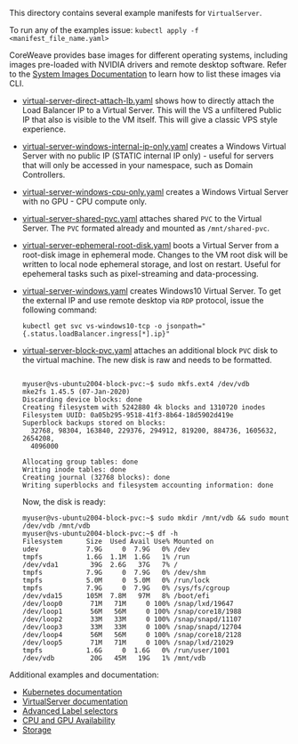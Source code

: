 This directory contains several example manifests for `VirtualServer`.

To run any of the examples issue: `kubectl apply -f <manifest_file_name.yaml>`

CoreWeave provides base images for different operating systems, including images pre-loaded with NVIDIA drivers and remote desktop software. Refer to the [System Images Documentation](https://docs.coreweave.com/virtual-servers/coreweave-system-images) to learn how to list these images via CLI.

- [virtual-server-direct-attach-lb.yaml](virtual-server-direct-attach-lb.yaml) shows how to directly attach the Load Balancer IP to a Virtual Server. This will the VS a unfiltered Public IP that also is visible to the VM itself. This will give a classic VPS style experience.

- [virtual-server-windows-internal-ip-only.yaml](virtual-server-windows-internal-ip-only.yaml) creates a Windows Virtual Server with no public IP (STATIC internal IP only) - useful for servers that will only be accessed in your namespace, such as Domain Controllers.

- [virtual-server-windows-cpu-only.yaml](virtual-server-windows-cpu-only.yaml) creates a Windows Virtual Server with no GPU - CPU compute only.

- [virtual-server-shared-pvc.yaml](virtual-server-shared-pvc.yaml) attaches shared `PVC` to the Virtual Server. The `PVC` formated already and mounted as `/mnt/shared-pvc`.

- [virtual-server-ephemeral-root-disk.yaml](virtual-server-ephemeral-root-disk.yaml) boots a Virtual Server from a root-disk image in ephemeral mode. Changes to the VM root disk will be written to local node ephemeral storage, and lost on restart. Useful for epehemeral tasks such as pixel-streaming and data-processing.

- [virtual-server-windows.yaml](virtual-server-windows.yaml) creates Windows10 Virtual Server. To get the external IP and use remote desktop via `RDP` protocol, issue the following command:
  ```
  kubectl get svc vs-windows10-tcp -o jsonpath="{.status.loadBalancer.ingress[*].ip}"
  ```

- [virtual-server-block-pvc.yaml](virtual-server-block-pvc.yaml) attaches an additional block `PVC` disk to the virtual machine. The new disk is raw and needs to be formatted.

  ```

  myuser@vs-ubuntu2004-block-pvc:~$ sudo mkfs.ext4 /dev/vdb
  mke2fs 1.45.5 (07-Jan-2020)
  Discarding device blocks: done                            
  Creating filesystem with 5242880 4k blocks and 1310720 inodes
  Filesystem UUID: 0a05b295-9518-41f3-8b64-18d5902d419e
  Superblock backups stored on blocks: 
    32768, 98304, 163840, 229376, 294912, 819200, 884736, 1605632, 2654208, 
    4096000

  Allocating group tables: done                            
  Writing inode tables: done                            
  Creating journal (32768 blocks): done
  Writing superblocks and filesystem accounting information: done 

  ```

  Now, the disk is ready:
  ```
  myuser@vs-ubuntu2004-block-pvc:~$ sudo mkdir /mnt/vdb && sudo mount /dev/vdb /mnt/vdb
  myuser@vs-ubuntu2004-block-pvc:~$ df -h
  Filesystem      Size  Used Avail Use% Mounted on
  udev            7.9G     0  7.9G   0% /dev
  tmpfs           1.6G  1.1M  1.6G   1% /run
  /dev/vda1        39G  2.6G   37G   7% /
  tmpfs           7.9G     0  7.9G   0% /dev/shm
  tmpfs           5.0M     0  5.0M   0% /run/lock
  tmpfs           7.9G     0  7.9G   0% /sys/fs/cgroup
  /dev/vda15      105M  7.8M   97M   8% /boot/efi
  /dev/loop0       71M   71M     0 100% /snap/lxd/19647
  /dev/loop1       56M   56M     0 100% /snap/core18/1988
  /dev/loop2       33M   33M     0 100% /snap/snapd/11107
  /dev/loop3       33M   33M     0 100% /snap/snapd/12704
  /dev/loop4       56M   56M     0 100% /snap/core18/2128
  /dev/loop5       71M   71M     0 100% /snap/lxd/21029
  tmpfs           1.6G     0  1.6G   0% /run/user/1001
  /dev/vdb         20G   45M   19G   1% /mnt/vdb
  ```

Additional examples and documentation:

- [Kubernetes documentation](https://docs.coreweave.com/coreweave-kubernetes/getting-started)
- [VirtualServer documentation](https://docs.coreweave.com/virtual-servers/getting-started)
- [Advanced Label selectors](https://docs.coreweave.com/coreweave-kubernetes/label-selectors)
- [CPU and GPU Availability](https://docs.coreweave.com/coreweave-kubernetes/node-types)
- [Storage](https://docs.coreweave.com/coreweave-kubernetes/storage)

